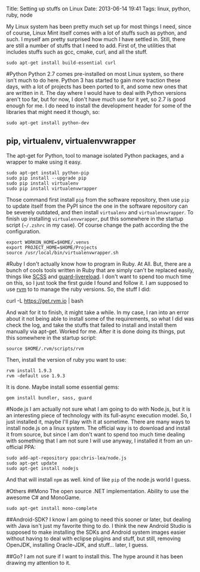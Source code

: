 Title: Setting up stuffs on Linux
Date: 2013-06-14 19:41
Tags: linux, python, ruby, node

My Linux system has been pretty much set up for most things I need, since of course, Linux Mint
itself comes with a lot of stuffs such as python, and such. I myself am pretty surprised
how much I have settled in. Still, there are still a number of stuffs that I need to add.
First of, the utilities that includes stuffs such as gcc, cmake, curl, and all the stuff.

    sudo apt-get install build-essential curl

#Python
Python 2.7 comes pre-installed on most Linux system, so there isn't much to do here. Python 3 has
started to gain more traction these days, with a lot of projects has been ported to it, and some
new ones that are written in it. The day where I would have to deal with Python versions aren't
too far, but for now, I don't have much use for it yet, so 2.7 is good enough for me. I do
need to install the development header for some of the libraries that might need it though, so:

    sudo apt-get install python-dev

## pip, virtualenv, virtualenvwrapper
The apt-get for Python, tool to manage isolated Python packages, and a wrapper to make using it
easy. 

    sudo apt-get install python-pip
    sudo pip install --upgrade pip
    sudo pip install virtualenv
    sudo pip install virtualenvwrapper

Those command first install `pip` from the software repository, then use `pip` to update itself
from the PyPI since the one in the software repository can be severely outdated, and then install
`virtualenv` and `virtualenvwrapper`. To finish up installing `virtualenvwrapper`, put this
somewhere in the startup script (`~/.zshrc` in my case). Of course change the path according the
the configuration.

    export WORKON_HOME=$HOME/.venvs
    export PROJECT_HOME=$HOME/Projects
    source /usr/local/bin/virtualenvwrapper.sh


#Ruby
I don't actually know how to program in Ruby. At All. But, there are a bunch of cools tools written
in Ruby that are simply can't be replaced easily, things like [SCSS][l1] and [guard-livereload][l2].
I don't want to spend too much time on this, so I just took the first guide I found and follow it.
I am supposed to use [rvm][l3] to to manage the ruby versions. So, the stuff I did:

curl -L https://get.rvm.io | bash

And wait for it to finish, it might take a while. In my case, I ran into an error about it not being
able to install some of the requirements, so what I did was check the log, and take the stuffs that
failed to install and install them manually via apt-get. Worked for me. After it is done doing its
things, put this somewhere in the startup script:

    source $HOME/.rvm/scripts/rvm

Then, install the version of ruby you want to use:

    rvm install 1.9.3
    rvm -default use 1.9.3

It is done. Maybe install some essential gems:

    gem install bundler, sass, guard


#Node.js
I am actually not sure what I am going to do with Node.js, but it is an interesting piece of 
technology with its full-async execution model. So, I just installed it, maybe I'll play with
it at sometime. There are many ways to install node.js on a linux system. The official way
is to download and install it from source, but since I am don't want to spend too much 
time dealing with something that I am not sure I will use anyway, I installed it from an un-official
PPA:

    sudo add-apt-repository ppa:chris-lea/node.js
    sudo apt-get update
    sudo apt-get install nodejs

And that will install `npm` as well. kind of like `pip` of the node.js world I guess.


#Others
##Mono
The open source .NET implementation. Ability to use the awesome C# and MonoGame.

    sudo apt-get install mono-complete

##Android-SDK?
I know I am going to need this sooner or later, but dealing with Java isn't just my favorite thing
to do. I think the new Android Studio is supposed to make installing the SDKs and Android system
images easier without having to deal with eclipse plugins and stuff, but still, removing OpenJDK,
installing Oracle-JDK, and stuff... later, I guess.

##Go?
I am not sure if I want to install this. The hype around it has been drawing my attention to it.

[l1]: https://github.com/nex3/sass
[l2]: https://github.com/guard/guard-livereload
[l3]: https//rvm.io